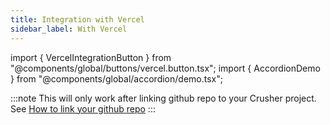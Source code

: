 ```yaml
---
title: Integration with Vercel
sidebar_label: With Vercel
---
```

import { VercelIntegrationButton } from "@components/global/buttons/vercel.button.tsx";
import { AccordionDemo } from "@components/global/accordion/demo.tsx";

:::note
   This will only work after linking github repo to your Crusher project.<br/>
   See [How to link your github repo]("/setting-up/github#link-your-github-repo")
:::

<AccordionDemo/>